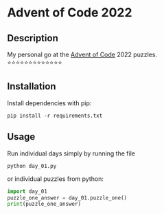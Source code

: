 # Advent of Code 2022

## Description
My personal go at the [Advent of Code](https://adventofcode.com/) 2022 puzzles.  
⭐⭐⭐⭐⭐⭐⭐⭐⭐⭐⭐⭐⭐

## Installation
Install dependencies with pip:
```console
pip install -r requirements.txt
```

## Usage
Run individual days simply by running the file
```console
python day_01.py
```
or individual puzzles from python:
```python
import day_01
puzzle_one_answer = day_01.puzzle_one()
print(puzzle_one_answer)
```